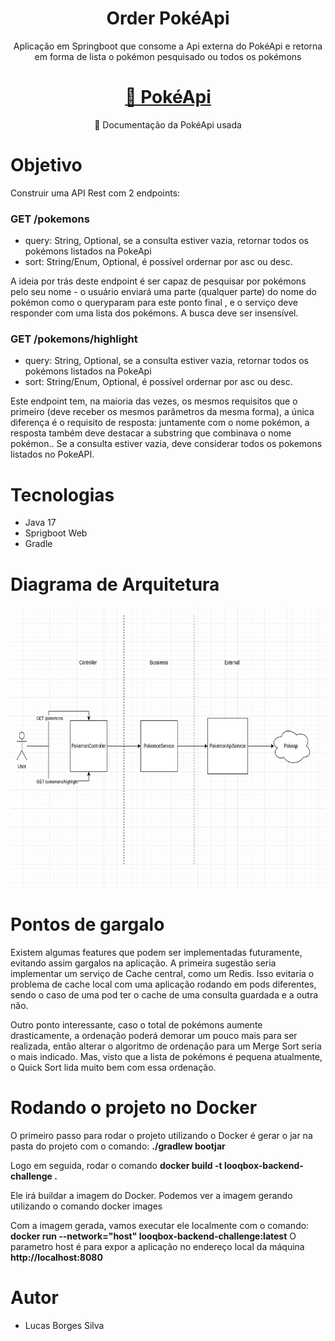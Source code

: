 <h1 align="center">Order PokéApi</h1>
<p align="center">Aplicação em Springboot que consome a Api externa do PokéApi
e retorna em forma de lista o pokémon pesquisado ou todos os pokémons</p>

<h1 align="center">
    <a href="https://pokeapi.co/docs/v2">🔗 PokéApi</a>
</h1>
<p align="center">🚀 Documentação da PokéApi usada</p>

# Objetivo
Construir uma API Rest com 2 endpoints:

### GET /pokemons
- query: String, Optional, se a consulta estiver vazia, retornar todos os pokémons listados na PokeApi
- sort: String/Enum, Optional, é possível ordernar por asc ou desc.

A ideia por trás deste endpoint é ser capaz de pesquisar por 
pokémons pelo seu nome - o usuário enviará uma parte 
(qualquer parte) do nome do pokémon como o queryparam para este ponto final
, e o serviço deve responder com uma lista dos pokémons. A busca deve ser insensível.


### GET /pokemons/highlight
- query: String, Optional, se a consulta estiver vazia, retornar todos os pokémons listados na PokeApi
- sort: String/Enum, Optional, é possível ordernar por asc ou desc.

Este endpoint tem, na maioria das vezes, os mesmos requisitos que o primeiro 
(deve receber os mesmos parâmetros da mesma forma), a única diferença é o 
requisito de resposta: juntamente com o nome pokémon, a resposta também deve destacar a 
substring que combinava o nome pokémon.. Se a consulta estiver vazia, deve considerar 
todos os pokemons listados no PokeAPI.

# Tecnologias
- Java 17
- Sprigboot Web
- Gradle

# Diagrama de Arquitetura
<img src="src/main/resources/static/diagrama.png" alt="Diagrama" width="650" height="450">

# Pontos de gargalo
Existem algumas features que podem ser implementadas futuramente, evitando assim gargalos na aplicação.
A primeira sugestão seria implementar um serviço de Cache central, como um Redis. Isso evitaria o problema de cache
local com uma aplicação rodando em pods diferentes, sendo o caso de uma pod ter o cache de uma consulta guardada e
a outra não.

Outro ponto interessante, caso o total de pokémons aumente drasticamente, a ordenação poderá demorar um pouco mais para
ser realizada, então alterar o algoritmo de ordenação para um Merge Sort seria o mais indicado. Mas, visto que a lista
de pokémons é pequena atualmente, o Quick Sort lida muito bem com essa ordenação.

# Rodando o projeto no Docker
O primeiro passo para rodar o projeto utilizando o Docker é gerar o jar na pasta do projeto com o comando:
<b>./gradlew bootjar</b>

Logo em seguida, rodar o comando <b>docker build -t looqbox-backend-challenge .</b>

Ele irá buildar a imagem do Docker. Podemos ver a imagem gerando utilizando o comando docker images

Com a imagem gerada, vamos executar ele localmente com o comando: 
<b>docker run --network="host" looqbox-backend-challenge:latest</b>
O parametro host é para expor a aplicação no endereço local da máquina
<b>http://localhost:8080</b>

# Autor
- Lucas Borges Silva
